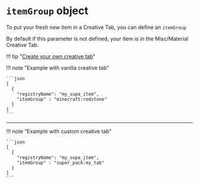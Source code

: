 # `itemGroup` object

To put your fresh new item in a Creative Tab, you can define an `itemGroup`

By default if this parameter is not defined, your item is in the Misc/Material Creative Tab.

!!! tip "[Create your own creative tab](../../itemgroup/)"
    

!!! note "Example with vanilla creative tab"  
    
    ```json
    [
      {
        "registryName": "my_supa_item",
        "itemGroup" : "minecraft:redstone"
      }
    ]
    ```
    
___

!!! note "Example with custom creative tab"  
    
    ```json
    [
      {
        "registryName": "my_supa_item",
        "itemGroup" : "super_pack:my_tab"
      }
    ]
    ```